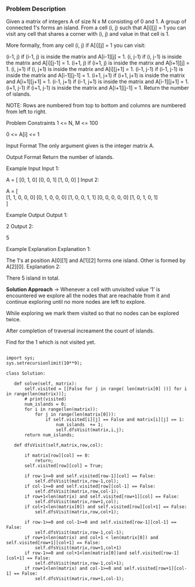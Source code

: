 ### Problem Description

Given a matrix of integers A of size N x M consisting of 0 and 1. A group of connected 1's forms an island. From a cell (i, j) such that A[i][j] = 1 you can visit any cell that shares a corner with (i, j) and value in that cell is 1.

More formally, from any cell (i, j) if A[i][j] = 1 you can visit:

(i-1, j) if (i-1, j) is inside the matrix and A[i-1][j] = 1.
(i, j-1) if (i, j-1) is inside the matrix and A[i][j-1] = 1.
(i+1, j) if (i+1, j) is inside the matrix and A[i+1][j] = 1.
(i, j+1) if (i, j+1) is inside the matrix and A[i][j+1] = 1.
(i-1, j-1) if (i-1, j-1) is inside the matrix and A[i-1][j-1] = 1.
(i+1, j+1) if (i+1, j+1) is inside the matrix and A[i+1][j+1] = 1.
(i-1, j+1) if (i-1, j+1) is inside the matrix and A[i-1][j+1] = 1.
(i+1, j-1) if (i+1, j-1) is inside the matrix and A[i+1][j-1] = 1.
Return the number of islands.

NOTE: Rows are numbered from top to bottom and columns are numbered from left to right.



Problem Constraints
1 <= N, M <= 100

0 <= A[i] <= 1



Input Format
The only argument given is the integer matrix A.



Output Format
Return the number of islands.



Example Input
Input 1:

 A = [ 
       [0, 1, 0]
       [0, 0, 1]
       [1, 0, 0]
     ]
Input 2:

 A = [   
       [1, 1, 0, 0, 0]
       [0, 1, 0, 0, 0]
       [1, 0, 0, 1, 1]
       [0, 0, 0, 0, 0]
       [1, 0, 1, 0, 1]    
     ]


Example Output
Output 1:

 2
Output 2:

 5


Example Explanation
Explanation 1:

 The 1's at position A[0][1] and A[1][2] forms one island.
 Other is formed by A[2][0].
Explanation 2:

 There 5 island in total.
 
 
 **Solution Approach**
 -> Whenever a cell with unvisited value ‘1’ is encountered we explore all the nodes that are reachable from it and continue exploring until no more nodes are left to explore.

While exploring we mark them visited so that no nodes can be explored twice.

After completion of traversal increament the count of islands.

Find for the 1 which is not visited yet.
 
 
 ```
 
import sys;
sys.setrecursionlimit(10**9);

class Solution:

    def solve(self, matrix):
        self.visited = [[False for j in range( len(matrix[0] ))] for i in range(len(matrix))];
        # print(visited)
        num_islands = 0;
        for i in range(len(matrix)):
            for j in range(len(matrix[0])):
                if self.visited[i][j] == False and matrix[i][j] == 1:
                    num_islands  += 1;
                    self.dfsVisit(matrix,i,j);
        return num_islands;
        
    def dfsVisit(self,matrix,row,col):

        if matrix[row][col] == 0:
            return;
        self.visited[row][col] = True;
 
        if row-1>=0 and self.visited[row-1][col] == False:
            self.dfsVisit(matrix,row-1,col);
        if col-1>=0 and self.visited[row][col-1] == False:
            self.dfsVisit(matrix,row,col-1);
        if row+1<len(matrix) and self.visited[row+1][col] == False:
            self.dfsVisit(matrix,row+1,col);
        if col+1<len(matrix[0]) and self.visited[row][col+1] == False:
            self.dfsVisit(matrix,row,col+1);

        if row-1>=0 and col-1>=0 and self.visited[row-1][col-1] == False:
            self.dfsVisit(matrix,row-1,col-1);
        if row+1<len(matrix) and col+1 < len(matrix[0]) and self.visited[row+1][col+1] == False:
            self.dfsVisit(matrix,row+1,col+1)
        if row-1>=0 and col+1<len(matrix[0])and self.visited[row-1][col+1] == False:
            self.dfsVisit(matrix,row-1,col+1);
        if row+1<len(matrix) and col-1>=0 and self.visited[row+1][col-1] == False:
            self.dfsVisit(matrix,row+1,col-1);
 
 
 ```
